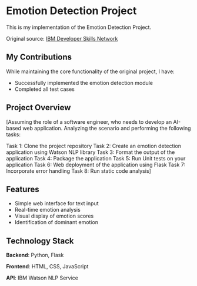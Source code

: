 # Emotion Detection Project

This is my implementation of the Emotion Detection Project.

Original source: [IBM Developer Skills Network](https://github.com/ibm-developer-skills-network/oaqjp-final-project-emb-ai)

## My Contributions

While maintaining the core functionality of the original project, I have:
- Successfully implemented the emotion detection module
- Completed all test cases

## Project Overview
[Assuming the role of a software engineer, who needs to develop an AI-based web application. Analyzing the scenario and performing the following tasks:

Task 1: Clone the project repository
Task 2: Create an emotion detection application using Watson NLP library
Task 3: Format the output of the application
Task 4: Package the application
Task 5: Run Unit tests on your application
Task 6: Web deployment of the application using Flask
Task 7: Incorporate error handling
Task 8: Run static code analysis]


## Features

- Simple web interface for text input
- Real-time emotion analysis
- Visual display of emotion scores
- Identification of dominant emotion

## Technology Stack

__Backend__: Python, Flask

__Frontend__: HTML, CSS, JavaScript

__API__: IBM Watson NLP Service
